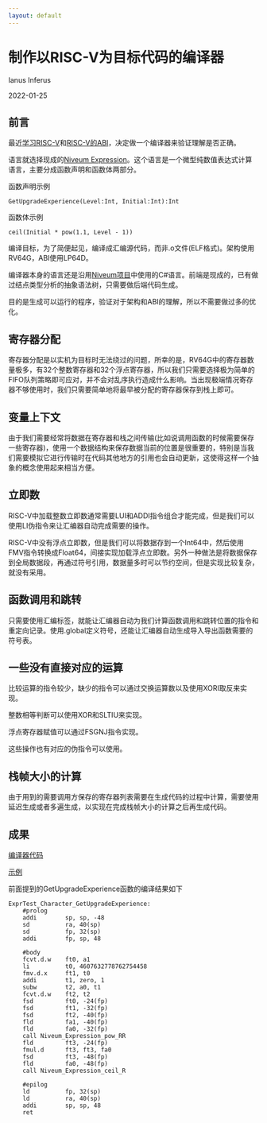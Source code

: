 ```yaml
---
layout: default
---
```


# 制作以RISC-V为目标代码的编译器

Ianus Inferus

2022-01-25

## 前言

最近[学习RISC-V](20220105_riscv.html)和[RISC-V的ABI](20220123_riscv.html)，决定做一个编译器来验证理解是否正确。

语言就选择现成的[Niveum Expression](https://github.com/IanusInferus/niveum/blob/master/Src/Doc/NiveumExpression/NiveumExpression.md)。这个语言是一个微型纯数值表达式计算语言，主要分成函数声明和函数体两部分。

函数声明示例

    GetUpgradeExperience(Level:Int, Initial:Int):Int

函数体示例

    ceil(Initial * pow(1.1, Level - 1))

编译目标，为了简便起见，编译成汇编源代码，而非.o文件(ELF格式)。架构使用RV64G，ABI使用LP64D。

编译器本身的语言还是沿用[Niveum项目](https://github.com/IanusInferus/niveum)中使用的C#语言。前端是现成的，已有做过结点类型分析的抽象语法树，只需要做后端代码生成。

目的是生成可以运行的程序，验证对于架构和ABI的理解，所以不需要做过多的优化。

## 寄存器分配

寄存器分配是以实机为目标时无法绕过的问题，所幸的是，RV64G中的寄存器数量极多，有32个整数寄存器和32个浮点寄存器，所以我们只需要选择极为简单的FIFO队列策略即可应对，并不会对乱序执行造成什么影响。当出现极端情况寄存器不够使用时，我们只需要简单地将最早被分配的寄存器保存到栈上即可。

## 变量上下文

由于我们需要经常将数据在寄存器和栈之间传输(比如说调用函数的时候需要保存一些寄存器)，使用一个数据结构来保存数据当前的位置是很重要的，特别是当我们需要模拟它进行传输时在代码其他地方的引用也会自动更新，这使得这样一个抽象的概念使用起来相当方便。

## 立即数

RISC-V中加载整数立即数通常需要LUI和ADDI指令组合才能完成，但是我们可以使用LI伪指令来让汇编器自动完成需要的操作。

RISC-V中没有浮点立即数，但是我们可以将数据存到一个Int64中，然后使用FMV指令转换成Float64，间接实现加载浮点立即数。另外一种做法是将数据保存到全局数据段，再通过符号引用，数据量多时可以节约空间，但是实现比较复杂，就没有采用。

## 函数调用和跳转

只需要使用汇编标签，就能让汇编器自动为我们计算函数调用和跳转位置的指令和重定向记录。使用.global定义符号，还能让汇编器自动生成导入导出函数需要的符号表。

## 一些没有直接对应的运算

比较运算的指令较少，缺少的指令可以通过交换运算数以及使用XORI取反来实现。

整数相等判断可以使用XOR和SLTIU来实现。

浮点寄存器赋值可以通过FSGNJ指令实现。

这些操作也有对应的伪指令可以使用。

## 栈帧大小的计算

由于用到的需要调用方保存的寄存器列表需要在生成代码的过程中计算，需要使用延迟生成或者多遍生成，以实现在完成栈帧大小的计算之后再生成代码。

## 成果

[编译器代码](https://github.com/IanusInferus/niveum/tree/master/Src/NiveumExpression/Generator/RV64)

[示例](https://github.com/IanusInferus/niveum/tree/master/Examples/Expression/RV64/Src)

前面提到的GetUpgradeExperience函数的编译结果如下

    ExprTest_Character_GetUpgradeExperience:
        #prolog
        addi        sp, sp, -48
        sd          ra, 40(sp)
        sd          fp, 32(sp)
        addi        fp, sp, 48

        #body
        fcvt.d.w    ft0, a1
        li          t0, 4607632778762754458
        fmv.d.x     ft1, t0
        addi        t1, zero, 1
        subw        t2, a0, t1
        fcvt.d.w    ft2, t2
        fsd         ft0, -24(fp)
        fsd         ft1, -32(fp)
        fsd         ft2, -40(fp)
        fld         fa1, -40(fp)
        fld         fa0, -32(fp)
        call Niveum_Expression_pow_RR
        fld         ft3, -24(fp)
        fmul.d      ft3, ft3, fa0
        fsd         ft3, -48(fp)
        fld         fa0, -48(fp)
        call Niveum_Expression_ceil_R

        #epilog
        ld          fp, 32(sp)
        ld          ra, 40(sp)
        addi        sp, sp, 48
        ret
